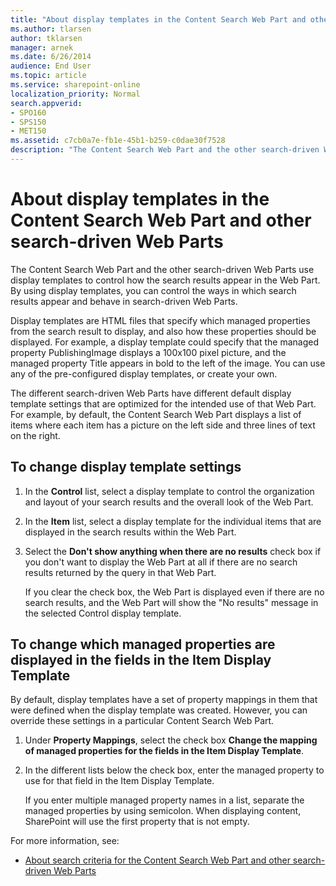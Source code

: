```yaml
---
title: "About display templates in the Content Search Web Part and other search-driven Web Parts"
ms.author: tlarsen
author: tklarsen
manager: arnek
ms.date: 6/26/2014
audience: End User
ms.topic: article
ms.service: sharepoint-online
localization_priority: Normal
search.appverid:
- SPO160
- SPS150
- MET150
ms.assetid: c7cb0a7e-fb1e-45b1-b259-c0dae30f7528
description: "The Content Search Web Part and the other search-driven Web Parts use display templates to control how the search results appear in the Web Part. By using display templates, you can control the ways in which search results appear and behave in search-driven Web Parts."
---
```


# About display templates in the Content Search Web Part and other search-driven Web Parts

The Content Search Web Part and the other search-driven Web Parts use display templates to control how the search results appear in the Web Part. By using display templates, you can control the ways in which search results appear and behave in search-driven Web Parts.
  
 Display templates are HTML files that specify which managed properties from the search result to display, and also how these properties should be displayed. For example, a display template could specify that the managed property PublishingImage displays a 100x100 pixel picture, and the managed property Title appears in bold to the left of the image. You can use any of the pre-configured display templates, or create your own. 
  
The different search-driven Web Parts have different default display template settings that are optimized for the intended use of that Web Part. For example, by default, the Content Search Web Part displays a list of items where each item has a picture on the left side and three lines of text on the right. 
  
## To change display template settings

1. In the **Control** list, select a display template to control the organization and layout of your search results and the overall look of the Web Part. 
    
2. In the **Item** list, select a display template for the individual items that are displayed in the search results within the Web Part. 
    
3. Select the **Don't show anything when there are no results** check box if you don't want to display the Web Part at all if there are no search results returned by the query in that Web Part. 
    
    If you clear the check box, the Web Part is displayed even if there are no search results, and the Web Part will show the "No results" message in the selected Control display template.
    
## To change which managed properties are displayed in the fields in the Item Display Template

By default, display templates have a set of property mappings in them that were defined when the display template was created. However, you can override these settings in a particular Content Search Web Part.
  
1. Under **Property Mappings**, select the check box **Change the mapping of managed properties for the fields in the Item Display Template**.
    
2. In the different lists below the check box, enter the managed property to use for that field in the Item Display Template. 
    
    If you enter multiple managed property names in a list, separate the managed properties by using semicolon. When displaying content, SharePoint will use the first property that is not empty.
    
For more information, see:
  
- [About search criteria for the Content Search Web Part and other search-driven Web Parts](https://support.office.com/article/9937e459-2b94-4a04-8c06-90696a7d94a8)
    

